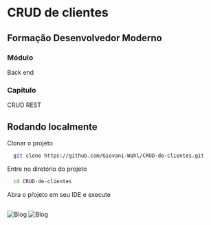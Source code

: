 # CRUD de clientes
## Formação Desenvolvedor Moderno 
### Módulo
Back end
### Capítulo
CRUD REST

## Rodando localmente

Clonar o projeto

```bash
  git clone https://github.com/Giovani-Wahl/CRUD-de-clientes.git
```

Entre no diretório do projeto

```bash
  cd CRUD-de-clientes
```
Abra o pŕojeto em seu IDE e execute
## 
![Blog](https://img.shields.io/badge/Spring_Boot-F2F4F9?style=for-the-badge&logo=spring-boot)
![Blog](https://img.shields.io/badge/IntelliJ_IDEA-000000.svg?style=for-the-badge&logo=intellij-idea&logoColor=white)
